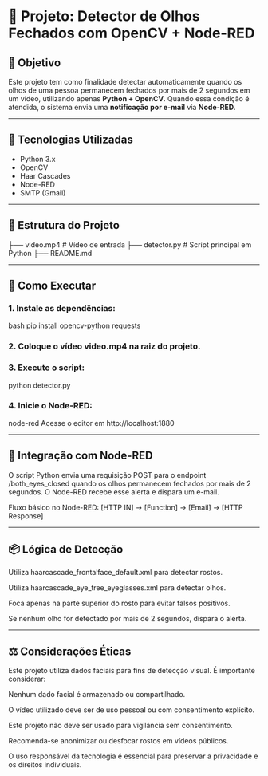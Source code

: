 # 📌 Projeto: Detector de Olhos Fechados com OpenCV + Node-RED

## 🎯 Objetivo

Este projeto tem como finalidade detectar automaticamente quando os olhos de uma pessoa permanecem fechados por mais de 2 segundos em um vídeo, utilizando apenas **Python + OpenCV**. Quando essa condição é atendida, o sistema envia uma **notificação por e-mail** via **Node-RED**.

---

## 🧰 Tecnologias Utilizadas

- Python 3.x
- OpenCV
- Haar Cascades
- Node-RED
- SMTP (Gmail)

---

## 📁 Estrutura do Projeto

  ├── video.mp4 # Vídeo de entrada 
  ├── detector.py # Script principal em Python 
  ├── README.md


---

## 🚀 Como Executar

### 1. Instale as dependências:

  bash
  pip install opencv-python requests

### 2. Coloque o vídeo video.mp4 na raiz do projeto.

### 3. Execute o script:
  python detector.py

### 4. Inicie o Node-RED:
  node-red
  Acesse o editor em http://localhost:1880

---

## 🔗 Integração com Node-RED
O script Python envia uma requisição POST para o endpoint /both_eyes_closed quando os olhos permanecem fechados por mais de 2 segundos. O Node-RED recebe esse alerta e dispara um e-mail.

Fluxo básico no Node-RED:
  [HTTP IN] → [Function] → [Email] → [HTTP Response]

---

## 📦 Lógica de Detecção
  Utiliza haarcascade_frontalface_default.xml para detectar rostos.  
  
  Utiliza haarcascade_eye_tree_eyeglasses.xml para detectar olhos.
  
  Foca apenas na parte superior do rosto para evitar falsos positivos.
  
  Se nenhum olho for detectado por mais de 2 segundos, dispara o alerta.

---

## ⚖️ Considerações Éticas
Este projeto utiliza dados faciais para fins de detecção visual. É importante considerar:

Nenhum dado facial é armazenado ou compartilhado.

O vídeo utilizado deve ser de uso pessoal ou com consentimento explícito.

Este projeto não deve ser usado para vigilância sem consentimento.

Recomenda-se anonimizar ou desfocar rostos em vídeos públicos.

O uso responsável da tecnologia é essencial para preservar a privacidade e os direitos individuais.
